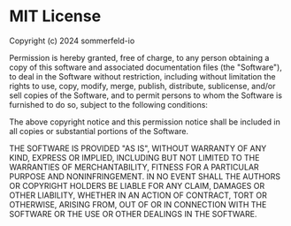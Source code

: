 # MIT License

Copyright (c) 2024 sommerfeld-io

Permission is hereby granted, free of charge, to any person obtaining a copy of this software and associated documentation files (the "Software"), to deal in the Software without restriction, including without limitation the rights to use, copy, modify, merge, publish, distribute, sublicense, and/or sell copies of the Software, and to permit persons to whom the Software is furnished to do so, subject to the following conditions:

The above copyright notice and this permission notice shall be included in all copies or substantial portions of the Software.

THE SOFTWARE IS PROVIDED "AS IS", WITHOUT WARRANTY OF ANY KIND, EXPRESS OR IMPLIED, INCLUDING BUT NOT LIMITED TO THE WARRANTIES OF MERCHANTABILITY, FITNESS FOR A PARTICULAR PURPOSE AND NONINFRINGEMENT. IN NO EVENT SHALL THE AUTHORS OR COPYRIGHT HOLDERS BE LIABLE FOR ANY CLAIM, DAMAGES OR OTHER LIABILITY, WHETHER IN AN ACTION OF CONTRACT, TORT OR OTHERWISE, ARISING FROM, OUT OF OR IN CONNECTION WITH THE SOFTWARE OR THE USE OR OTHER DEALINGS IN THE SOFTWARE.

<!-- !    DO NOT EDIT DIRECTLY !!!!!                         -->
<!-- !    File is auto-generated by pipeline                 -->
<!-- !    Contents are based on files from docs/about dir    -->

<!-- !    DO NOT EDIT DIRECTLY !!!!!                         -->
<!-- !    File is auto-generated by pipeline                 -->
<!-- !    Contents are based on files from docs/about dir    -->

<!-- !    DO NOT EDIT DIRECTLY !!!!!                         -->
<!-- !    File is auto-generated by pipeline                 -->
<!-- !    Contents are based on files from docs/about dir    -->

<!-- !    DO NOT EDIT DIRECTLY !!!!!                         -->
<!-- !    File is auto-generated by pipeline                 -->
<!-- !    Contents are based on files from docs/about dir    -->
